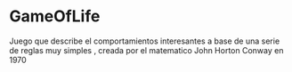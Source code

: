 # GameOfLife
Juego que describe el comportamientos interesantes a base de una serie de reglas muy simples , creada por el matematico John Horton Conway en 1970 
